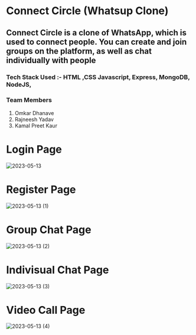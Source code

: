 # Connect Circle (Whatsup Clone)

<h2>Connect Circle is a clone of WhatsApp, which is used to connect people. You can create and join groups on the platform, as well as chat individually with people</h2>

<h3>Tech Stack Used :- HTML ,CSS Javascript, Express, MongoDB, NodeJS, </h3>

<h3>Team Members</h3>

<ol type="1">
  <li>Omkar Dhanave</li>
  <li>Rajneesh Yadav</li>
  <li>Kamal Preet Kaur</li>
</ol>  

  <h1> Login Page</h1>
  
  ![2023-05-13](https://github.com/omkar231098/soft-pleasure-3846/assets/109202596/0c1ea835-72e1-4547-84d7-d3f1d7707e48)
  

  

  <h1> Register Page</h1>

![2023-05-13 (1)](https://github.com/omkar231098/soft-pleasure-3846/assets/109202596/f49f73d7-1a61-4943-b15a-d09a354423ed)


  
  
  


  <h1>Group Chat Page</h1>

![2023-05-13 (2)](https://github.com/omkar231098/soft-pleasure-3846/assets/109202596/3d3f4f48-8499-4fc6-b3f7-fd51832c90de)


  <h1>Indivisual Chat Page</h1>

  
  
  ![2023-05-13 (3)](https://github.com/omkar231098/soft-pleasure-3846/assets/109202596/e5ed11b9-874d-435d-8857-dc20c0d0c4c9)
  
  
   <h1> Video Call Page</h1>
  
  ![2023-05-13 (4)](https://github.com/omkar231098/soft-pleasure-3846/assets/109202596/ee655fed-75cd-485c-88d7-166343802a00)
